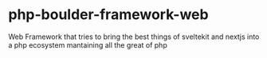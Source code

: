 # php-boulder-framework-web
Web Framework that tries to bring the best things of sveltekit and nextjs into a php ecosystem mantaining all the great of php
